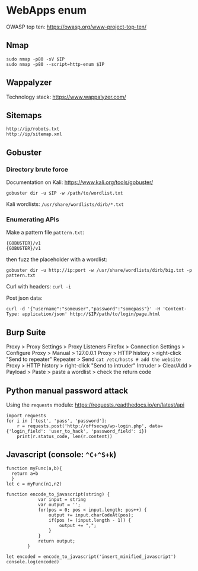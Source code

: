 # WebApps enum

OWASP top ten: https://owasp.org/www-project-top-ten/

## Nmap

```
sudo nmap -p80 -sV $IP
sudo nmap -p80 --script=http-enum $IP
```

## Wappalyzer

Technology stack: https://www.wappalyzer.com/

## Sitemaps

```
http://ip/robots.txt
http://ip/sitemap.xml
```

## Gobuster 

### Directory brute force

Documentation on Kali: https://www.kali.org/tools/gobuster/
```
gobuster dir -u $IP -w /path/to/wordlist.txt
```
Kali wordlists: `/usr/share/wordlists/dirb/*.txt`

### Enumerating APIs

Make a pattern file `pattern.txt`:
```
{GOBUSTER}/v1
{GOBUSTER}/v1
```
then fuzz the placeholder with a wordlist:
```
gobuster dir -u http://ip:port -w /usr/share/wordlists/dirb/big.txt -p pattern.txt
```
Curl with headers: `curl -i`

Post json data:
```
curl -d '{"username":"someuser","password":"somepass"}' -H 'Content-Type: application/json' http://$IP/path/to/login/page.html
```

## Burp Suite

Proxy > Proxy Settings > Proxy Listeners
Firefox > Connection Settings > Configure Proxy > Manual > 127.0.0.1
Proxy > HTTP history > right-click "Send to repeater"
Repeater > Send
`cat /etc/hosts # add the website`
Proxy > HTTP history > right-click "Send to intruder"
Intruder > Clear/Add > Payload > Paste > paste a wordlist > check the return code

## Python manual password attack

Using the `requests` module: https://requests.readthedocs.io/en/latest/api
```
import requests
for i in ['test', 'pass', 'password']:
    r = requests.post('http://offsecwp/wp-login.php', data={'login_field': 'user_to_hack', 'password_field': i})
    print(r.status_code, len(r.content))
```

## Javascript (console: `^C+^S+k`)

```
function myFunc(a,b){
  return a+b
  }
let c = myFunc(n1,n2)

function encode_to_javascript(string) {
            var input = string
            var output = '';
            for(pos = 0; pos < input.length; pos++) {
                output += input.charCodeAt(pos);
                if(pos != (input.length - 1)) {
                    output += ",";
                }
            }
            return output;
        }
        
let encoded = encode_to_javascript('insert_minified_javascript')
console.log(encoded)
```


